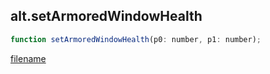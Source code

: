 ## alt.setArmoredWindowHealth

```js
function setArmoredWindowHealth(p0: number, p1: number);
```

[filename](method_setArmoredWindowHealth_m.md ':include')